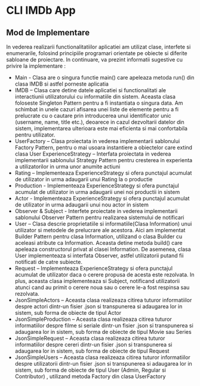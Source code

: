 # CLI IMDb App

## Mod de Implementare
In vederea realizarii functionalitatiilor aplicatiei am utilizat clase, interfete si enumerarile, folosind principiile programari orientate pe obiecte si diferite sabloane de proiectare. In continuare, va prezint informatii sugestive cu privire la implementare :

- Main - Clasa are o singura functie main() care apeleaza metoda run() din clasa IMDB si astfel porneste aplicatia
- IMDB – Clasa care detine datele aplicatiei si functionalitati ale interactiunii 
utilizatorului cu informatiile din sistem. Aceasta clasa foloseste Singleton Pattern pentru a fi instantiata o singura data. Am schimbat in unele cazuri  afisarea unei liste de elemente pentru a fi prelucrate cu o cautare prin introducerea unui identificator unic (username, name, title etc.), deoarece in cazul dezvoltarii datelor din sistem, implementarea ulterioara este mai eficienta
si mai confortabila pentru utilizator.
- UserFactory – Clasa  proiectata in vederea implementarii sablonului Factory Pattern, pentru o mai usoara instantiere a obiectelor care extind clasa User
ExperienceStrategy – Interfata proiectata in vederea implementarii sablonului Strategy Pattern pentru cresterea in experienta a utilizatorilor in urma unor 
anumite actiuni
- Rating – Implementeaza ExperienceStrategy si ofera punctajul acumulat de utilizator in urma adaugarii unui Rating la o productie
- Production - Implementeaza ExperienceStrategy si ofera punctajul acumulat de utilizator in urma adaugarii unei noi productii in sistem
- Actor - Implementeaza ExperienceStrategy si ofera punctajul acumulat de utilizator in urma adaugarii unui nou actor in sistem
- Observer & Subject - Interfete proiectate in vederea implementarii sablonului Observer Pattern pentru realizarea sistemului de notificari
- User – Clasa descrie proprietatiile si informatiile(Clasa Information) unui utilizator si metodele de prelucrare ale acestora. Aici am implementat Builder 
Pattern pentru clasa Information, utilizand o clasa Builder cu aceleasi atribute ca Information. Aceasta detine metoda build() care apeleaza constructorul privat al clasei Information. De asemenea, clasa User implementeaza si interfata Observer, astfel utilizatorii putand fii notificati de catre subiecte.
- Request – Implementeaza ExperienceStrategy si ofera punctajul acumulat de utilizator daca o cerere propusa de acesta este rezolvata. In plus, aceasta clasa 
implementeaza si Subject, notificand utilizatorii atunci cand au primit o cerere noua sau o cerere le-a fost respinsa sau rezolvata.
- JsonSimpleActors – Aceasta clasa realizeaza citirea tuturor informatiilor despre actori dintr-un fisier .json si transpunerea si adaugarea lor in sistem, sub
forma de obiecte de tipul Actor
- JsonSimpleProduction – Aceasta clasa realizeaza citirea tuturor informatiilor despre filme si seriale dintr-un fisier .json si transpunerea si adaugarea lor in  sistem, sub forma de obiecte de tipul Movie sau Series
- JsonSimpleRequest – Aceasta clasa realizeaza citirea tuturor informatiilor despre cereri dintr-un fisier .json si transpunerea si adaugarea lor in sistem, sub
forma de obiecte de tipul Request
- JsonSimpleUsers – Aceasta clasa realizeaza citirea tuturor informatiilor despre utilizatorii dintr-un fisier .json si transpunerea si adaugarea lor in sistem, sub forma de obiecte de tipul User (Admin, Regular si Contributor) , utilizand metoda Factory din clasa UserFactory
